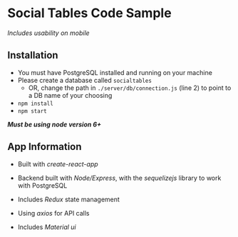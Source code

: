 # Social Tables Code Sample

*Includes usability on mobile*

## Installation
* You must have PostgreSQL installed and running on your machine
* Please create a database called `socialtables`
  * OR, change the path in `./server/db/connection.js` (line 2) to point to a DB name of your choosing
* `npm install`
* `npm start`

***Must be using node version 6+***

## App Information

* Built with *create-react-app*

* Backend built with *Node/Express*, with the *sequelizejs* library to work with PostgreSQL

* Includes *Redux* state management

* Using *axios* for API calls

* Includes *Material ui*
